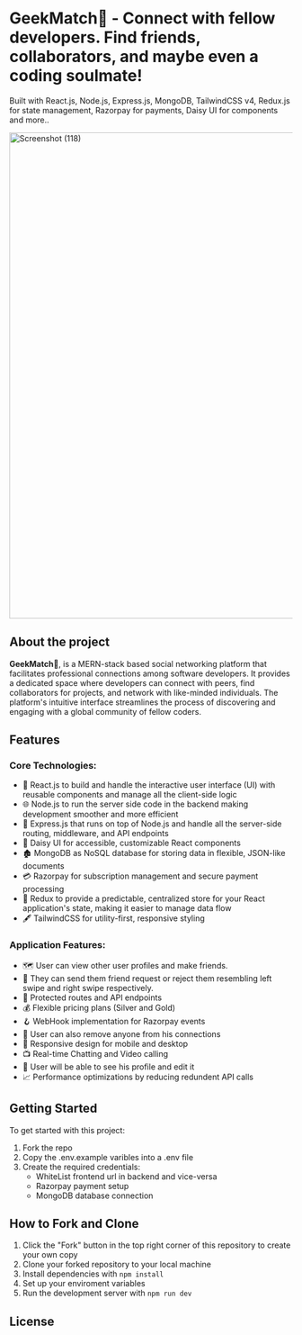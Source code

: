 # GeekMatch💖 - Connect with fellow developers. Find friends, collaborators, and maybe even a coding soulmate!

Built with React.js, Node.js, Express.js, MongoDB, TailwindCSS v4, Redux.js for state management, Razorpay for payments, Daisy UI for components and more..

<img width="1920" height="864" alt="Screenshot (118)" src="https://github.com/user-attachments/assets/f89ad9d0-f10b-4056-8750-ff2ac523d4a7" />

## About the project 

**GeekMatch💖**, is a MERN-stack based social networking platform that facilitates professional connections among software developers. It provides a dedicated space where developers can connect with peers, find collaborators for projects, and network with like-minded individuals. The platform's intuitive interface streamlines the process of discovering and engaging with a global community of fellow coders.

## Features

### Core Technologies: 

- 🚀 React.js to build and handle the interactive user interface (UI) with reusable components and manage all the client-side logic
- 🌐 Node.js to run the server side code in the backend making development smoother and more efficient
- 🧠 Express.js that runs on top of Node.js and handle all the server-side routing, middleware, and API endpoints
- 🤝 Daisy UI for accessible, customizable React components
- 🏚️ MongoDB as NoSQL database for storing data in flexible, JSON-like documents
- 💳 Razorpay for subscription management and secure payment processing
- 💫 Redux to provide a predictable, centralized store for your React application's state, making it easier to manage data flow
- 🖋️ TailwindCSS for utility-first, responsive styling

### Application Features:

- 🗺️ User can view other user profiles and make friends.
- 🎨 They can send them friend request or reject them resembling left swipe and right swipe respectively.
- 🪬 Protected routes and API endpoints
- 💰 Flexible pricing plans (Silver and Gold)
- 🪝 WebHook implementation for Razorpay events 
- 📌 User can also remove anyone from his connections 
- 🍪 Responsive design for mobile and desktop
- 📺 Real-time Chatting and Video calling
- 🚀 User will be able to see his profile and edit it
- 📈 Performance optimizations by reducing redundent API calls

## Getting Started

To get started with this project:

1. Fork the repo
2. Copy the .env.example varibles into a .env file
3. Create the required credentials:
    - WhiteList frontend url in backend and vice-versa
    - Razorpay payment setup
    - MongoDB database connection 

## How to Fork and Clone 

1. Click the "Fork" button in the top right corner of this repository to create your own copy 
2. Clone your forked repository to your local machine 
3. Install dependencies with `npm install`
4. Set up your enviroment variables 
5. Run the development server with `npm run dev`

## License

